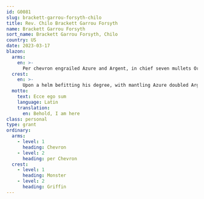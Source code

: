 ```yaml
---
id: G0081
slug: brackett-garrou-forsyth-chilo
title: Rev. Chilo Brackett Garrou Forsyth
name: Brackett Garrou Forsyth
sort_name: Brackett Garrou Forsyth, Chilo
country: US
date: 2023-03-17
blazon:
  arms:
    en: >-
      Per chevron engrailed Azure and Argent, in chief seven mullets Or (3,2,2), in base a griffon segreant Gules, langued of the Same, armed and beaked Or.
  crest:
    en: >-
      Upon a helm befitting his degree, with mantling Azure doubled Argent, is set for a crest upon a wreath of the liveries, a griffon segreant Gules, langued of the Same, armed and beaked Or, carrying in his dexter claws a candlestick proper palewise holding a candle enflamed Or, below an escroll bearing the cri-de-guerre "Instaurator Ruinae."
  motto:
    text: Ecce ego sum
    language: Latin
    translation:
      en: Behold, I am here
class: personal
type: grant
ordinary:
  arms:
    - level: 1
      heading: Chevron
    - level: 2
      heading: per Chevron
  crest:
    - level: 1
      heading: Monster
    - level: 2
      heading: Griffin
---
```

